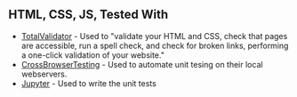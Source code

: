 ## HTML, CSS, JS, Tested With

* [TotalValidator](https://www.totalvalidator.com/index.html) - Used to "validate your HTML and CSS, check that pages are accessible, run a spell check, and check for broken links, performing a one-click validation of your website."
* [CrossBrowserTesting](app.crossbrowsertesting.com) - Used to automate unit tesing on their local webservers.
* [Jupyter](http://jupyter.org/) - Used to write the unit tests
